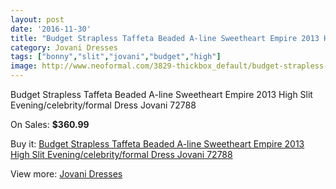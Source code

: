 ```yaml
---
layout: post
date: '2016-11-30'
title: "Budget Strapless Taffeta Beaded A-line Sweetheart Empire 2013 High Slit Evening/celebrity/formal Dress Jovani 72788"
category: Jovani Dresses
tags: ["bonny","slit","jovani","budget","high"]
image: http://www.neoformal.com/3829-thickbox_default/budget-strapless-taffeta-beaded-a-line-sweetheart-empire-2013-high-slit-evening-celebrity-formal-dress-jovani-72788.jpg
---
```

Budget Strapless Taffeta Beaded A-line Sweetheart Empire 2013 High Slit Evening/celebrity/formal Dress Jovani 72788

On Sales: **$360.99**
<a href="https://www.neoformal.com/en/jovani-dresses/1424-budget-strapless-taffeta-beaded-a-line-sweetheart-empire-2013-high-slit-evening-celebrity-formal-dress-jovani-72788.html"><amp-img layout="responsive" width="600" height="600" src="//www.neoformal.com/3829-thickbox_default/budget-strapless-taffeta-beaded-a-line-sweetheart-empire-2013-high-slit-evening-celebrity-formal-dress-jovani-72788.jpg" alt="Budget Strapless Taffeta Beaded A-line Sweetheart Empire 2013 High Slit Evening/celebrity/formal Dress Jovani 72788 0" /></a>
<a href="https://www.neoformal.com/en/jovani-dresses/1424-budget-strapless-taffeta-beaded-a-line-sweetheart-empire-2013-high-slit-evening-celebrity-formal-dress-jovani-72788.html"><amp-img layout="responsive" width="600" height="600" src="//www.neoformal.com/3830-thickbox_default/budget-strapless-taffeta-beaded-a-line-sweetheart-empire-2013-high-slit-evening-celebrity-formal-dress-jovani-72788.jpg" alt="Budget Strapless Taffeta Beaded A-line Sweetheart Empire 2013 High Slit Evening/celebrity/formal Dress Jovani 72788 1" /></a>

Buy it: [Budget Strapless Taffeta Beaded A-line Sweetheart Empire 2013 High Slit Evening/celebrity/formal Dress Jovani 72788](https://www.neoformal.com/en/jovani-dresses/1424-budget-strapless-taffeta-beaded-a-line-sweetheart-empire-2013-high-slit-evening-celebrity-formal-dress-jovani-72788.html "Budget Strapless Taffeta Beaded A-line Sweetheart Empire 2013 High Slit Evening/celebrity/formal Dress Jovani 72788")

View more: [Jovani Dresses](https://www.neoformal.com/en/15-jovani-dresses "Jovani Dresses")